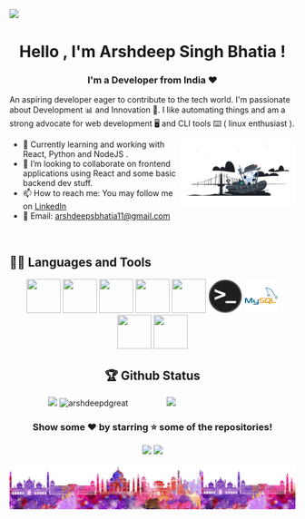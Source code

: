 ![](https://raw.githubusercontent.com/halfrost/halfrost/master/icons/header_.png)

<h1 align="center"> Hello , I'm Arshdeep Singh Bhatia  ! </h1>

<h3 align="center">I'm a Developer from India ❤</h3>

An aspiring developer eager to contribute to the tech world. I'm passionate about Development 📊 and Innovation 🚧. I like automating things and am a strong advocate for web development 🖥️ and CLI tools ⌨️ ( linux enthusiast ).

<img width="40%" align="right" alt="Github Image" src="https://raw.githubusercontent.com/Manas1820/Manas1820/master/profile-first-pr-dark.svg" />

- 🌱 Currently learning and working with React, Python and NodeJS .
- 👯 I’m looking to collaborate on frontend applications using React and some basic backend dev stuff.
- 📫 How to reach me: You may follow me on [LinkedIn](https://www.linkedin.com/in/arshdeep-singh-bhatia-944b3a203/)
- 📧 Email: arshdeepsbhatia11@gmail.com
<br />

## 👨‍💻 Languages and Tools

<div align="center">
  
<img src="https://github.com/Subhampreet/Subhampreet/blob/master/logos/c++.png?raw=true" height="60" width="60">
<img src="https://github.com/Subhampreet/Subhampreet/blob/master/logos/JS.png?raw=true" height="60" width="60">
<img src="https://cdn.iconscout.com/icon/free/png-512/node-js-1174925.png" height="60" width="60">
<img src="https://github.com/Subhampreet/Subhampreet/blob/master/logos/css.png?raw=true" height="60" width="60">
<img src="https://github.com/Subhampreet/Subhampreet/blob/master/logos/html.png?raw=true" height="60" width="60">
<img height="60" width="60" src="https://raw.githubusercontent.com/github/explore/80688e429a7d4ef2fca1e82350fe8e3517d3494d/topics/terminal/terminal.png">
<img src="https://raw.githubusercontent.com/devicons/devicon/master/icons/mysql/mysql-original-wordmark.svg" height="60" width="60">
<img src="https://github.com/Subhampreet/Subhampreet/blob/master/logos/git.png?raw=true" height="60" width="60">
<img src="https://github.com/Subhampreet/Subhampreet/blob/master/logos/vs.png?raw=true" height="60" width="60">

  <br >

## 🏆 Github Status
  
<img  src="https://github-readme-stats.vercel.app/api?username=arshdeepdgreat&show_icons=true&hide_border=true&theme=dark" width="45%" align="right" >

<img  src="https://github-readme-streak-stats.herokuapp.com/?user=arshdeepdgreat&theme=dark" width="45%" >

<img  src="https://github-readme-stats.vercel.app/api/top-langs?username=arshdeepdgreat&show_icons=true&hide_border=true&theme=dark&layout=compact&hide=python,javascript,html,css" alt="arshdeepdgreat" width="41%"  >
<br>

<div align="center">
  
### Show some ❤️ by starring ⭐ some of the repositories!

  [<img src="https://img.shields.io/badge/linkedin-%230077B5.svg?&style=for-the-badge&logo=linkedin&logoColor=white">](https://www.linkedin.com/in/arshdeep-singh-bhatia-944b3a203/)
[<img src="https://img.shields.io/badge/instagram-%23E4405F.svg?&style=for-the-badge&logo=instagram&logoColor=white">](https://www.instagram.com/arshdeep_s_bhatia/)
  
</div>

![](https://github.com/Manas1820/Manas1820/raw/master/footer.png)
